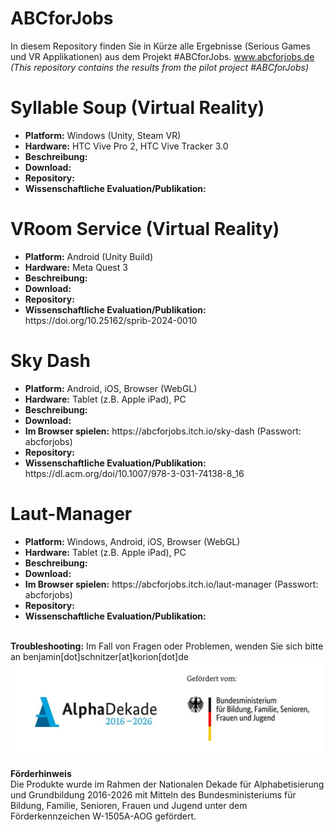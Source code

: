 # ABCforJobs
In diesem Repository finden Sie in Kürze alle Ergebnisse (Serious Games und VR Applikationen) aus dem Projekt #ABCforJobs. www.abcforjobs.de<br/>
<i>(This repository contains the results from the pilot project #ABCforJobs)</i>

# Syllable Soup (Virtual Reality)
 <ul>
  <li><b>Platform:</b> Windows (Unity, Steam VR)</li>
  <li><b>Hardware:</b> HTC Vive Pro 2, HTC Vive Tracker 3.0</li>
  <li><b>Beschreibung:</b></li>
  <li><b>Download:</b></li>
  <li><b>Repository:</b></li>
  <li><b>Wissenschaftliche Evaluation/Publikation:</b></li>
</ul> 

# VRoom Service (Virtual Reality)
<ul>
  <li><b>Platform:</b> Android (Unity Build)</li>
  <li><b>Hardware:</b> Meta Quest 3</li>
  <li><b>Beschreibung:</b></li>
  <li><b>Download:</b></li>
  <li><b>Repository:</b></li>
  <li><b>Wissenschaftliche Evaluation/Publikation:</b> https://doi.org/10.25162/sprib-2024-0010</li>
</ul>

# Sky Dash
<ul>
  <li><b>Platform:</b> Android, iOS, Browser (WebGL)</li>
  <li><b>Hardware:</b> Tablet (z.B. Apple iPad), PC</li>
  <li><b>Beschreibung:</b></li>
  <li><b>Download:</b></li>
  <li><b>Im Browser spielen:</b> https://abcforjobs.itch.io/sky-dash (Passwort: abcforjobs)</li>
  <li><b>Repository:</b></li>
  <li><b>Wissenschaftliche Evaluation/Publikation:</b> https://dl.acm.org/doi/10.1007/978-3-031-74138-8_16</li>
</ul>

# Laut-Manager
<ul>
  <li><b>Platform:</b> Windows, Android, iOS, Browser (WebGL)</li>
  <li><b>Hardware:</b> Tablet (z.B. Apple iPad), PC</li>
  <li><b>Beschreibung:</b></li>
  <li><b>Download:</b></li>
  <li><b>Im Browser spielen:</b> https://abcforjobs.itch.io/laut-manager (Passwort: abcforjobs)</li>
  <li><b>Repository:</b></li>
  <li><b>Wissenschaftliche Evaluation/Publikation:</b></li>
</ul>
<br/>
<b>Troubleshooting:</b> Im Fall von Fragen oder Problemen, wenden Sie sich bitte an benjamin[dot]schnitzer[at]korion[dot]de
<br/>
<img src="Resources/2025-06_Foerderleiste_ABCforJobs-neu.jpg" alt="Foerderleiste" width="600">

<b>Förderhinweis</b><br/>
Die Produkte wurde im Rahmen der Nationalen Dekade für Alphabetisierung und Grundbildung 2016-2026 mit Mitteln des Bundesministeriums für Bildung, Familie, Senioren, Frauen und Jugend unter dem Förderkennzeichen W-1505A-AOG gefördert.
